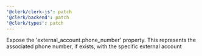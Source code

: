 ```yaml
---
'@clerk/clerk-js': patch
'@clerk/backend': patch
'@clerk/types': patch
---
```


Expose the 'external_account.phone_number' property. This represents the associated phone number, if exists, with the specific external account
